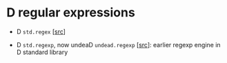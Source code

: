 # D regular expressions

- D `std.regex` [[src](https://github.com/dlang/phobos/tree/master/std/regex)]

- D `std.regexp`, now undeaD `undead.regexp` [[src](https://github.com/dlang/undeaD/blob/master/src/undead/regexp.d)]:
  earlier regexp engine in D standard library
